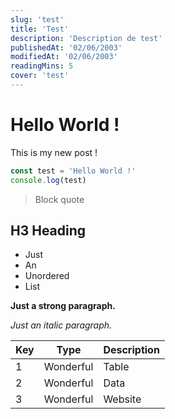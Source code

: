 ```yaml
---
slug: 'test'
title: 'Test'
description: 'Description de test'
publishedAt: '02/06/2003'
modifiedAt: '02/06/2003'
readingMins: 5
cover: 'test'
---
```


# Hello World !

This is my new post !

```ts
const test = 'Hello World !'
console.log(test)
```

> Block quote

## H3 Heading

- Just
- An
- Unordered
- List

**Just a strong paragraph.**

_Just an italic paragraph._


| Key | Type      | Description |
|-----|-----------|-------------|
| 1   | Wonderful | Table       |
| 2   | Wonderful | Data        |
| 3   | Wonderful | Website     |
